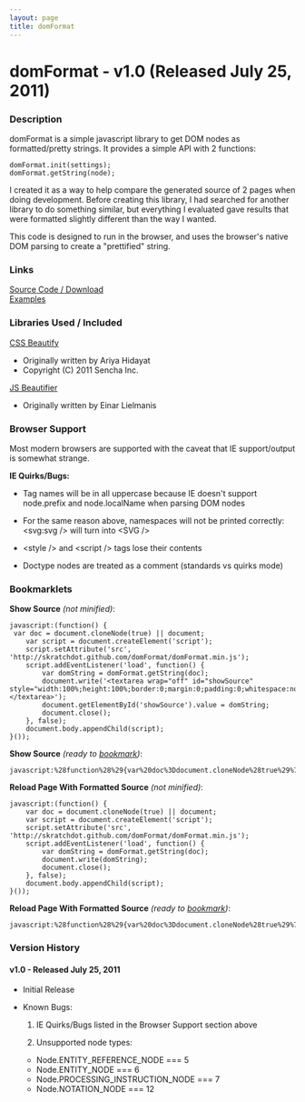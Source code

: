 ```yaml
---
layout: page
title: domFormat
---
```


 domFormat - v1.0 (Released July 25, 2011)
===========================================
  
### Description ###

domFormat is a simple javascript library to get DOM nodes as formatted/pretty
strings.  It provides a simple API with 2 functions:  
  
    domFormat.init(settings);  
    domFormat.getString(node);  
  
I created it as a way to help compare the generated source of 2 pages when
doing development.  Before creating this library, I had searched for another
library to do something similar, but everything I evaluated gave results
that were formatted slightly different than the way I wanted.  
  
This code is designed to run in the browser, and uses the browser's native 
DOM parsing to create a "prettified" string.  

  
### Links ###

[Source Code / Download](https://github.com/skratchdot/domFormat)  
[Examples](http://skratchdot.github.com/domFormat/examples/index-html5.html)  
  
  
### Libraries Used / Included ###

[CSS Beautify](https://github.com/senchalabs/cssbeautify)

- Originally written by Ariya Hidayat
- Copyright (C) 2011 Sencha Inc.  

[JS Beautifier](https://github.com/einars/js-beautify)

- Originally written by Einar Lielmanis
  
  
### Browser Support ###

Most modern browsers are supported with the caveat that IE support/output
is somewhat strange.  
  
**IE Quirks/Bugs:**

- Tag names will be in all uppercase because IE doesn't support
  node.prefix and node.localName when parsing DOM nodes

- For the same reason above, namespaces will not be printed 
  correctly: &lt;svg:svg /&gt; will turn into &lt;SVG /&gt;
  
- &lt;style /&gt; and &lt;script /&gt; tags lose their contents

- Doctype nodes are treated as a comment (standards vs quirks mode)
  
  
### Bookmarklets ###

**Show Source** *(not minified)*:

    javascript:(function() {
     var doc = document.cloneNode(true) || document;
    	var script = document.createElement('script');
    	script.setAttribute('src', 'http://skratchdot.github.com/domFormat/domFormat.min.js');
    	script.addEventListener('load', function() {
    		var domString = domFormat.getString(doc);
    		document.write('<textarea wrap="off" id="showSource" style="width:100%;height:100%;border:0;margin:0;padding:0;whitespace:nowrap;"></textarea>');
    		document.getElementById('showSource').value = domString;
    		document.close();
    	}, false);
    	document.body.appendChild(script);
    }());

**Show Source** *(ready to <a href="javascript:%28function%28%29{var%20doc%3Ddocument.cloneNode%28true%29%7C%7Cdocument%3Bvar%20script%3Ddocument.createElement%28'script'%29%3Bscript.setAttribute%28'src'%2C'http%3A%2F%2Fskratchdot.github.com%2FdomFormat%2FdomFormat.min.js'%29%3Bscript.addEventListener%28'load'%2Cfunction%28%29%7Bvar%20domString%3DdomFormat.getString%28doc%29%3Bdocument.write%28'%3Ctextarea%20wrap%3D%22off%22%20id%3D%22showSource%22%20style%3D%22width%3A100%25%3Bheight%3A100%25%3Bborder%3A0%3Bmargin%3A0%3Bpadding%3A0%3Bwhitespace%3Anowrap%3B%22%3E%3C%2Ftextarea%3E'%29%3Bdocument.getElementById%28'showSource'%29.value%3DdomString%3Bdocument.close%28%29%3B%7D%2Cfalse%29%3Bdocument.body.appendChild%28script%29%3B}%28%29%29;">bookmark</a>)*:

    javascript:%28function%28%29{var%20doc%3Ddocument.cloneNode%28true%29%7C%7Cdocument%3Bvar%20script%3Ddocument.createElement%28'script'%29%3Bscript.setAttribute%28'src'%2C'http%3A%2F%2Fskratchdot.github.com%2FdomFormat%2FdomFormat.min.js'%29%3Bscript.addEventListener%28'load'%2Cfunction%28%29%7Bvar%20domString%3DdomFormat.getString%28doc%29%3Bdocument.write%28'%3Ctextarea%20wrap%3D%22off%22%20id%3D%22showSource%22%20style%3D%22width%3A100%25%3Bheight%3A100%25%3Bborder%3A0%3Bmargin%3A0%3Bpadding%3A0%3Bwhitespace%3Anowrap%3B%22%3E%3C%2Ftextarea%3E'%29%3Bdocument.getElementById%28'showSource'%29.value%3DdomString%3Bdocument.close%28%29%3B%7D%2Cfalse%29%3Bdocument.body.appendChild%28script%29%3B}%28%29%29;

  
**Reload Page With Formatted Source** *(not minified)*:

    javascript:(function() {
    	var doc = document.cloneNode(true) || document;
    	var script = document.createElement('script');
    	script.setAttribute('src', 'http://skratchdot.github.com/domFormat/domFormat.min.js');
    	script.addEventListener('load', function() {
    		var domString = domFormat.getString(doc);
    		document.write(domString);
    		document.close();
    	}, false);
    	document.body.appendChild(script);
    }());

**Reload Page With Formatted Source** *(ready to <a href="javascript:%28function%28%29{var%20doc%3Ddocument.cloneNode%28true%29%7C%7Cdocument%3Bvar%20script%3Ddocument.createElement%28'script'%29%3Bscript.setAttribute%28'src'%2C'http%3A%2F%2Fskratchdot.github.com%2FdomFormat%2FdomFormat.min.js'%29%3Bscript.addEventListener%28'load'%2Cfunction%28%29%7Bvar%20domString%3DdomFormat.getString%28doc%29%3Bdocument.write%28domString%29%3Bdocument.close%28%29%3B%7D%2Cfalse%29%3Bdocument.body.appendChild%28script%29%3B}%28%29%29;">bookmark</a>)*:

    javascript:%28function%28%29{var%20doc%3Ddocument.cloneNode%28true%29%7C%7Cdocument%3Bvar%20script%3Ddocument.createElement%28'script'%29%3Bscript.setAttribute%28'src'%2C'http%3A%2F%2Fskratchdot.github.com%2FdomFormat%2FdomFormat.min.js'%29%3Bscript.addEventListener%28'load'%2Cfunction%28%29%7Bvar%20domString%3DdomFormat.getString%28doc%29%3Bdocument.write%28domString%29%3Bdocument.close%28%29%3B%7D%2Cfalse%29%3Bdocument.body.appendChild%28script%29%3B}%28%29%29;

### Version History ###

#### v1.0 - Released July 25, 2011 ####

- Initial Release

- Known Bugs:

  1. IE Quirks/Bugs listed in the Browser Support section above

  2. Unsupported node types:
    - Node.ENTITY_REFERENCE_NODE === 5
    - Node.ENTITY_NODE === 6
    - Node.PROCESSING_INSTRUCTION_NODE === 7
    - Node.NOTATION_NODE === 12

